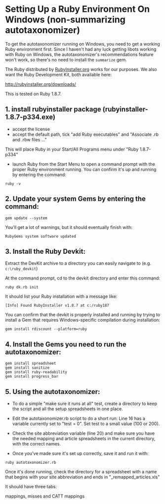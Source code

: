 # Setting Up a Ruby Environment On Windows (non-summarizing autotaxonomizer)

To get the autotaxonomizer running on Windows, you need to get a working Ruby environment first. Since I haven't had any luck getting libots working with Ruby on Windows, the autotaxonomizer's recommendations feature won't work, so there's no need to install the `summarize` gem.

The Ruby distributed by [RubyInstaller.org](http://rubyinstaller.org) works for our purposes. We also want the Ruby Development Kit, both available here:

<http://rubyinstaller.org/downloads/>

This is tested on Ruby 1.8.7.


## 1. install rubyinstaller package (rubyinstaller-1.8.7-p334.exe)

- accept the license
- accept the default path, tick "add Ruby executables" and "Associate .rb and .rbw files ..."

This will place Ruby in your Start/All Programs menu under "Ruby 1.8.7-p334"

- launch Ruby from the Start Menu to open a command prompt with the proper Ruby environment running. You can confirm it's up and running by entering the command:

`ruby -v`

## 2. Update your system Gems by entering the command:

`gem update --system`

You'll get a lot of warnings, but it should eventually finish with:

`RubyGems system software updated`


## 3. Install the Ruby Devkit:

Extract the DevKit archive to a directory you can easily navigate to (e.g. `c:\ruby_devkit`)

At the command prompt, cd to the devkit directory and enter this command:

`ruby dk.rb init`

It should list your Ruby installation with a message like:

`[Info] Found RubyInstaller v1.8.7 at c:/ruby187`

You can confirm that the devkit is properly installed and running by trying to install a Gem that requires Windows-specific compilation during installation:

`gem install rdiscount --platform=ruby`

## 4. Install the Gems you need to run the autotaxonomizer:

`gem install spreadsheet`  
`gem install sanitize`  
`gem install ruby-readability`  
`gem install progress_bar`  


## 5. Using the autotaxonomizer:

- To do a simple "make sure it runs at all" test, create a directory to keep the script and all the setup spreadsheets in one place. 

- Edit the autotaxonomizer.rb script to do a short run:  Line 16 has a variable currently set to "test = 0". Set test to a small value (100 or 200).

- Check the site abbreviation variable (line 20) and make sure you have the needed mapping and article spreadsheets in the current directory, with the correct names. 

- Once you've made sure it's set up correctly, save it and run it with:

`ruby autotaxonomizer.rb`

Once it's done running, check the directory for a spreadsheet with a name that begins with your site abbreviation and ends in "_remapped_articles.xls"

It should have three tabs:

mappings, misses and CATT mappings


